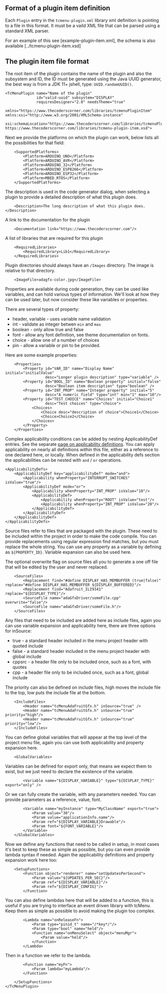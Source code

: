 ## Format of a plugin item definition

Each `Plugin` entry in the `tcmenu-plugin.xml` library xml definition is pointing to a file in this format. It must be a vaild XML file that can be parsed using a standard XML parser.  

For an example of this see [example-plugin-item.xml], the schema is also available [../tcmenu-plugin-item.xsd]

## The plugin item file format

The root item of the plugin contains the name of the plugin and also the subsystem and ID, the ID must be generated using the Java UUID generator, the best way is from a JDK 11+ jshell, type: `UUID.randomUUID()`.

    <TcMenuPlugin name="Name of the plugin"
                  id="valid-uuid" subsystem="DISPLAY"
                  requiresDesigner="2.0" needsTheme="true"
                  xmlns="https://www.thecoderscorner.com/libraries/tcmenuPluginItem"                      xmlns:xsi="http://www.w3.org/2001/XMLSchema-instance"
                  xsi:schemaLocation="https://www.thecoderscorner.com/libraries/tcmenuPluginItem https://www.thecoderscorner.com/libraries/tcmenu-plugin-item.xsd">

Next we provide the platforms on which the plugin can work, below lists all the possibilities for that field: 

        <SupportedPlatforms>
            <Platform>ARDUINO_UNO</Platform>
            <Platform>ARDUINO_AVR</Platform>
            <Platform>ARDUINO_32</Platform>
            <Platform>ARDUINO_ESP8266</Platform>
            <Platform>ARDUINO_ESP32</Platform>
            <Platform>MBED_RTOS</Platform>
        </SupportedPlatforms>

The description is used in the code generator dialog, when selecting a plugin to provide a detailed description of what this plugin does.

        <Description>The long description of what this plugin does.</Description>

A link to the documentation for the plugin

        <Documentation link="https://www.thecoderscorner.com"/>

A list of libraries that are required for this plugin

        <RequiredLibraries>
            <RequiredLibrary>Lib1</RequiredLibrary>
        </RequiredLibraries>

Plugin directories should always have an `/Images` directory. The image is relative to that directory.

        <ImageFile>adagfx-color.jpg</ImageFile>

Properties are available during code generation, they can be used like variables, and can hold various types of information. We'll look at how they can be used later, but now consider these like variables or properties.

There are several types of property: 

* header, variable - uses variable name validation
* int - validate as integer betwen `min` and `max`
* boolean - only allow true and false
* font - allow any font definition, see theme documentation on fonts.
* choice - allow one of a number of choices
* pin - allow a variable or pin to be provided.

Here are some example properties:

        <Properties>
            <Property id="VAR_ID" name="Display Name" initial="initialValue" 
                      desc="Longer plugin description" type="variable" />
            <Property id="BOOL_ID" name="Boolean property" initial="false" 
                      desc="Boolean item description" type="boolean" />
            <Property id="INT_PROP" name="Integer property" initial="5" 
                      desc="A numeric field" type="int" min="1" max="10"/>
            <Property id="TEST_CHOICE" name="Choices" initial="Choice1" 
                      desc="Test choices" type="choice">
                <Choices>
                    <Choice desc="description of choice">Choice1</Choice>
                    <Choice>Choice2</Choice>
                </Choices>
            </Property>
        </Properties>

Complex applicability conditions can be added by nesting ApplicabilityDef entries. See the separate [page on applicability definitions](applicability-definitions.md). You can apply applicability on nearly all definitions within this file, either as a reference to one declared here, or locally. When defined in the applicability defs section the applicabilities can be nested with `and` / `or` operations. 

    <ApplicabilityDefs>
        <ApplicabilityDef key="applicabilityDef" mode="and">
            <Applicability whenProperty="INTERRUPT_SWITCHES" isValue="true"/>
            <ApplicabilityDef mode="or">
                <Applicability whenProperty="INT_PROP" isValue="10"/>
                <ApplicabilityDef>
                    <Applicability whenProperty="ROOT" isValue="test"/>
                    <Applicability whenProperty="INT_PROP" isValue="20"/>
                </ApplicabilityDef>
            </ApplicabilityDef>
        </ApplicabilityDef>
    </ApplicabilityDefs>

Source files refer to files that are packaged with the plugin. These need to be included within the project in order to make the code compile. You can provide replacements using regular expression find matches, but you must replace the whole string. You can use any property as a variable by defining as `${PROPERTY_ID}`. Variable expansion can also be used here. 

The optional overwrite flag on source files all you to generate a one off file that will be edited by the user and never replaced.

        <SourceFiles>
            <Replacement find="#define DISPLAY_HAS_MEMBUFFER (true|false)" replace="#define DISPLAY_HAS_MEMBUFFER ${DISPLAY_BUFFERED}"/>
            <Replacement find="Adafruit_ILI9341" replace="${DISPLAY_TYPE}"/>
            <SourceFile name="adaGfxDriver/someFile.cpp" overwrite="false"/>
            <SourceFile name="adaGfxDriver/someFile.h"/>
        </SourceFiles>
    
Any files that need to be included are added here as include files, again you can use variable expansion and applicability here, there are three options for inSource: 

* true - a standard header included in the menu project header with quoted include
* false - a standard header included in the menu project header with global include
* cppsrc - a header file only to be included once, such as a font, with quotes 
* cpp -  a header file only to be included once, such as a font, global include

The priority can also be defined on include files, high moves the include file to the top, low puts the include file at the bottom.

        <IncludeFiles>
            <Header name="tcMenuAdaFruitGfx.h" inSource="true" />
            <Header name="tcMenuAdaFruitGfx.h" inSource="true" priority="high"/>
            <Header name="tcMenuAdaFruitGfx.h" inSource="true" priority="low"/>
        </IncludeFiles>

You can define global variables that will appear at the top level of the project menu file, again you can use both applicability and property expansion here.
    
        <GlobalVariables>

Variables can be defined for export only, that means we expect them to exist, but we just need to declare the existence of the variable.

            <Variable name="${DISPLAY_VARIABLE}" type="${DISPLAY_TYPE}" export="only" />

Or we can fully create the variable, with any parameters needed. You can provide parameters as a reference, value, font.

            <Variable name="myInstance" type="MyClassName" export="true">
                <Param value="30"/>
                <Param value="applicationInfo.name"/>
                <Param ref="${DISPLAY_VARIABLE}Drawable"/>
                <Param font="${FONT_VARIABLE}"/>
            </Variable>
        </GlobalVariables>

Now we define any functions that need to be called in setup, in most cases it's best to keep these as simple as possible, but you can even provide lambda syntax if needed. Again the applicability definitions and property expansion work here too:    

        <SetupFunctions>
            <Function object="renderer" name="setUpdatesPerSecond">
                <Param value="${UPDATES_PER_SEC}"/>
                <Param ref="${DISPLAY_VARIABLE}"/>
                <Param ref="${DISPLAY_CONFIG}"/>
            </Function>

You can also define lambdas here that will be added to a function, this is useful if you are trying to interface an event driven library with tcMenu. Keep them as simple as possible to avoid making the plugin too complex.

            <Lambda name="onReleaseFn">
                <Param type="pinid_t" name="/*key*/"/>
                <Param type="bool" name="held"/>
                <Function name="onMenuSelect" object="menuMgr">
                    <Param value="held"/>
                </Function>
            </Lambda>

Then in a function we refer to the lambda.
    
            <Function name="myFn">
                <Param lambda="myLambda"/>
            </Function>

        </SetupFunctions>
    </TcMenuPlugin>
